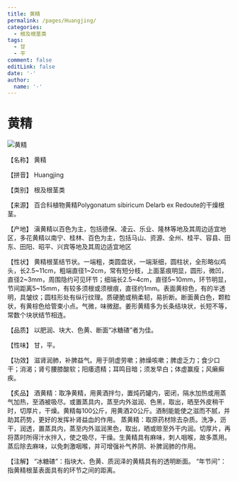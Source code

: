 ```yaml
---
title: 黄精
permalink: /pages/Huangjing/
categories: 
  - 根及根茎类
tags: 
  - 甘
  - 平
comment: false
editLink: false
date: '·'
author: 
  name: '·'
---
```

# 黄精

![黄精](https://sys01.lib.hkbu.edu.hk/cmed/mmid/images/B00075.jpg)

<!-- more -->
【名称】	黄精	

【拼音】	Huangjing

【类别】	根及根茎类

【来源】	百合科植物黄精Polygonatum sibiricum Delarb ex Redoute的干燥根茎。

【产地】	滇黄精以百色为主，包括德保、凌云、乐业、隆林等地及其周边适宜地区，多花黄精以南宁、桂林、百色为主，包括马山、资源、全州、桂平、容县、田东、田阳、昭平、兴宾等地及其周边适宜地区

【性状】	黄精根茎结节状。一端粗，类圆盘状，一端渐细，圆柱状，全形略似鸡头，长2.5~11cm，粗端直径1~2cm，常有短分枝，上面茎痕明显，圆形，微凹，直径2~3mm，周围隐约可见环节；细端长2.5~4cm，直径5~10mm，环节明显，节间距离5~15mm，有较多须根或须根痕，直径约1mm。表面黄棕色，有的半透明，具皱纹；圆柱形处有纵行纹理。质硬脆或稍柔韧，易折断。断面黄白色，颗粒状，有黄棕色给管束小点。气微，味微甜。姜形黄精多为长条结块状，长短不等，常数个块状结节相连。

【品质】	以肥润、块大、色黄、断面“冰糖碴”者为佳。

【性味】	甘，平。

【功效】	滋肾润肺，补脾益气。用于阴虚劳嗽；肺燥咳嗽；脾虚乏力；食少口干；消渴；肾亏腰膝酸软；阳痿遗精；耳鸣目暗；须发早白；体虚赢瘦；风癞癣疾。

【炙品】	酒黄精：取净黄精，用黄酒拌匀，置炖药罐内，密闭，隔水加热或用蒸气加热，至酒被吸尽。或置蒸具内，蒸至内外滋润、色黑，取出，晒至外皮稍干时，切厚片，干燥。黄精每100公斤，用黄酒20公斤。酒制能能使之滋而不腻，并助其药势，更好的发挥补肾益血的作用。
蒸黄精：取原药材除去杂质。洗净，沥干，润透，置蒸具内，蒸至内外滋润黑色，取出，晒或晾至外干内润。切厚片，再将蒸时所得汁水拌入，使之吸尽，干燥。生黄精具有麻味，刺人咽喉，故多蒸用。蒸后除去麻味，以免刺激咽喉，并可增强补气养阴、补脾润肺的作用。

【注解】	“冰糖碴”：指块大、色黄、质润泽的黄精具有的透明断面。
“年节间”：指黄精根茎表面具有的环节之间的距离。